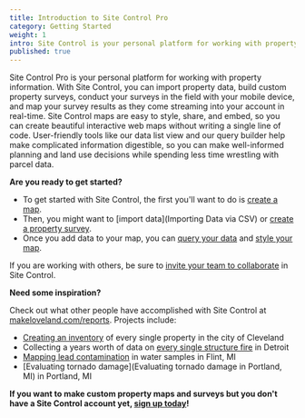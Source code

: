 ```yaml
---
title: Introduction to Site Control Pro
category: Getting Started
weight: 1
intro: Site Control is your personal platform for working with property information
published: true
---
```


Site Control Pro is your personal platform for working with property information. With Site Control, you can import property data, build custom property surveys, conduct your surveys in the field with your mobile device, and map your survey results as they come streaming into your account in real-time. Site Control maps are easy to style, share, and embed, so you can create beautiful interactive web maps without writing a single line of code. User-friendly tools like our data list view and our query builder help make complicated information digestible, so you can make well-informed planning and land use decisions while spending less time wrestling with parcel data.

**Are you ready to get started?**

* To get started with Site Control, the first you'll want to do is [create a map](https://loveland.github.io/support/articles/new-map/).
* Then, you might want to [import data](Importing Data via CSV) or [create a property survey](https://loveland.github.io/support/articles/start-your-property-survey/).
* Once you add data to your map, you can [query your data](https://loveland.github.io/support/articles/how-to-query-data/) and [style your map](https://loveland.github.io/support/articles/style-data-on-your-map/).

If you are working with others, be sure to [invite your team to collaborate](https://loveland.github.io/support/articles/invite-collaborators/) in Site Control.

**Need some inspiration?**

Check out what other people have accomplished with Site Control at [makeloveland.com/reports](http://makeloveland.com/reports). Projects include:  
* [Creating an inventory](http://makeloveland.com/reports/cleveland) of every single property in the city of Cleveland  
* Collecting a years worth of data on [every single structure fire](http://makeloveland.com/reports/fire) in Detroit  
* [Mapping lead contamination](http://makeloveland.com/reports/flint) in water samples in Flint, MI  
* [Evaluating tornado damage](Evaluating tornado damage in Portland, MI) in Portland, MI

**If you want to make custom property maps and surveys but you don't have a Site Control account yet, [sign up today](http://sitecontrol.us)!**
